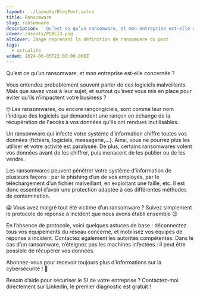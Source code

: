 ```yaml
---
layout: ../layouts/BlogPost.astro
title: Ransomware
slug: ransomware
description: ' Qu’est ce qu’un ransomware, et mon entreprise est-elle concernée ?'
cover: /assets/PUBLI3.png
altCover: Image reprenant la définition de ransomware du post
tags:
  - actualite
added: 2024-06-05T22:00:00.000Z
---
```


Qu’est ce qu’un ransomware, et mon entreprise est-elle concernée ?

Vous entendez probablement souvent parler de ces logiciels malveillants. Mais que savez vous à leur sujet, et surtout qu’avez vous mis en place pour éviter qu’ils n’impactent votre business ?

🤓 Les ransomwares, ou encore rançongiciels, sont comme leur nom l’indique des logiciels qui demandent une rançon en échange de la récupération de l'accès à vos données qu'ils ont rendues inutilisables.

Un ransomware qui infecte votre système d’information chiffre toutes vos données (fichiers, logiciels, messagerie,…). Ainsi, vous ne pourrez plus les utiliser et votre activité est paralysée. De plus, certains ransomwares volent vos données avant de les chiffrer, puis menacent de les publier ou de les vendre.

Les ransomwares peuvent pénétrer votre système d’information de plusieurs façons : par le phishing d’un de vos employés, par le téléchargement d’un fichier malveillant, en exploitant une faille, etc. Il est donc essentiel d’avoir une protection adaptée à ces différentes méthodes de contamination.

😱 Vous avez malgré tout été victime d’un ransomware ? Suivez simplement le protocole de réponse à incident que nous avons établi ensemble 😉

En l’absence de protocole, voici quelques astuces de base : déconnectez tous vos équipements du réseau concerné, et mobilisez vos équipes de réponse à incident. Contactez également les autorités compétentes. Dans le cas d’un ransomware, n’éteignez pas les machines infectées : il peut être possible de récupérer vos données.

Abonnez-vous pour recevoir toujours plus d’informations sur la cybersécurité ! 🔐

Besoin d’aide pour sécuriser le SI de votre entreprise ? Contactez-moi directement sur LinkedIn, le premier diagnostic est gratuit !
